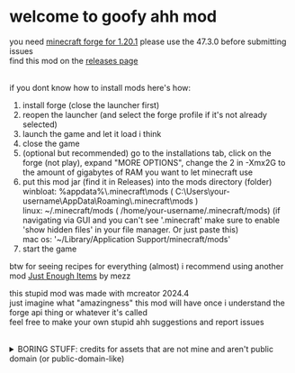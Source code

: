 # welcome to goofy ahh mod
you need [minecraft forge for 1.20.1](https://files.minecraftforge.net/net/minecraftforge/forge/index_1.20.1.html) please use the 47.3.0 before submitting issues<br>
find this mod on the [releases page](https://github.com/gonna-give-you-u/goofy-ahh-mod/releases)<br><br>

if you dont know how to install mods here's how:<br>
1. install forge (close the launcher first)
2. reopen the launcher (and select the forge profile if it's not already selected)
3. launch the game and let it load i think
4. close the game
5. (optional but recommended) go to the installations tab, click on the forge (not play), expand "MORE OPTIONS", change the 2 in -Xmx2G to the amount of gigabytes of RAM you want to let minecraft use
6. put this mod jar (find it in Releases) into the mods directory (folder)<br>
   winbloat: %appdata%\\.minecraft\mods ( C:\Users\your-username\AppData\Roaming\\.minecraft\mods )<br>
   linux: \~/.minecraft/mods ( /home/your-username/.minecraft/mods) (if navigating via GUI and you can't see '.minecraft' make sure to enable 'show hidden files' in your file manager. Or just paste this)<br>
   mac os: '\~/Library/Application Support/minecraft/mods'
7. start the game

btw for seeing recipes for everything (almost) i recommend using another mod [Just Enough Items](https://modrinth.com/mod/jei) by mezz

this stupid mod was made with mcreator 2024.4<br>
just imagine what "amazingness" this mod will have once i understand the forge api thing or whatever it's called<br>
feel free to make your own stupid ahh suggestions and report issues<br>
<br>
<details>
  <summary>BORING STUFF: credits for assets that are not mine and aren't public domain (or public-domain-like)</summary>
  assets are in src/main/resources/assets/poop<br>
  textures/block:<br>
    ios_poop_huiwenzi.png, hardpoop.png: this Pile of Poo huiwenzi glyph style belongs to Apple Inc.<br>
    skibidi_toilet.png: Skibidi Toilet belongs to Dafuq!?Boom!<br>
  textures/item:<br>
    debian-openlogo.svg.png: the Debian logo belongs to Debian<br>
    ios_poop_huiwenzi.png: the same Pile of Poo huiwenzi glyth that belongs to Apple Inc.<br>
    latest-860451816.png: modified variant of a vanilla Minecraft asset (item texture of Lightning Rod). Minecraft is property of Mojang AB<br>
    rei.png: texture prior to 2025.02.02 originally by アボガド6. 足立レイ (Adachi Rei) is property of 合同会社メカニカルガール. Texture after 2025-02-02 is from their website<br>
    steel.png: modified variant of a vanilla Minecraft asset (item texture of Flint and Steel). Minecraft is property of Mojang AB<br>
    uno_reverse_card.png: UNO was originally developed by Merle Robbins and is currently published by Mattel<br>
  textures/entities:<br>
    pooper.png: modified variant of a vanilla Minecraft asset (entity texture of Creeper). Minecraft is property of Mojang AB<br>
  textures:<br>
    saness.png: saness is a parody variant, of Sans from Undertale. said parody is Underpants by Sr Pelo. Undertale is property of Toby Fox, the artist of Undertale is Temmie Chang<br>
  <br>
   sounds/skibiditoilet.ogg: is a mashup of "Give It to Me" by Timbaland and "Dom Dom Yes Yes" by Biser King. this mashup features in Dafuq!?Boom!'s Skibidi Toilet series<br>
   sounds/poopsportsmusic.ogg: from [this YouTube video uploaded by Yoshibyte](https://www.youtube.com/watch?v=SJs204ufnpU)
   sounds/sanic.ogg: this is 'remix' of a song i do not own (i also do not own the remix)

   i guess some of these assets above are probably under cc and some maybe a bit different idk
   if you want me to remove an asset let me know and ill change it to something else
  I hope i didn't miss anything (let me know if i did)
</details>
